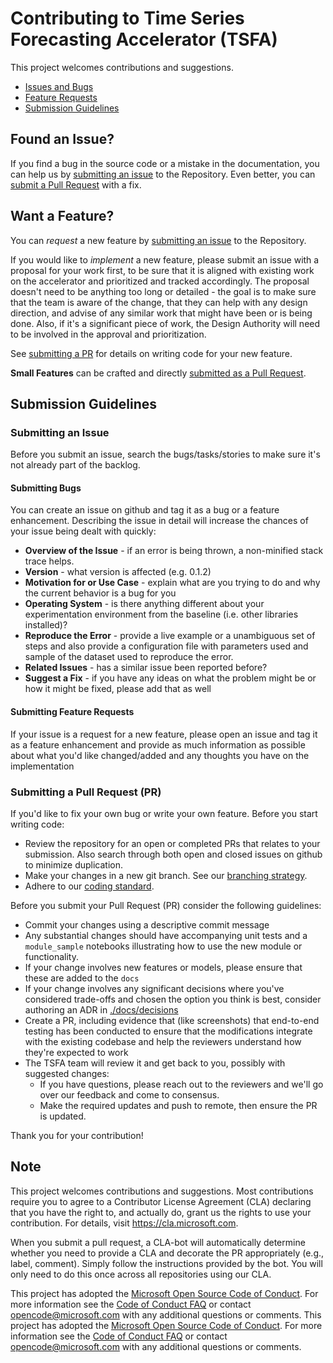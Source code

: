 # Contributing to Time Series Forecasting Accelerator (TSFA)

This project welcomes contributions and suggestions.

- [Issues and Bugs](#issue)
- [Feature Requests](#feature)
- [Submission Guidelines](#submit)

## <a name="issue"></a> Found an Issue?

If you find a bug in the source code or a mistake in the documentation, you can help us by [submitting an issue](#submit-issue) to the Repository. Even better, you can [submit a Pull Request](#submit-pr) with a fix.

## <a name="feature"></a> Want a Feature?

You can *request* a new feature by [submitting an issue](#submit-issue) to the Repository.

If you would like to *implement* a new feature, please submit an issue with a proposal for your work first, to be sure that it is aligned with existing work on the accelerator and prioritized and tracked accordingly. The proposal doesn't need to be anything too long or detailed - the goal is to make sure that the team is aware of the change, that they can help with any design direction, and advise of any similar work that might have been or is being done. Also, if it's a significant piece of work, the Design Authority will need to be involved in the approval and prioritization.

See [submitting a PR](#submit-pr) for details on writing code for your new feature.

**Small Features** can be crafted and directly [submitted as a Pull Request](#submit-pr).

## <a name="submit"></a> Submission Guidelines

### <a name="submit-issue"></a> Submitting an Issue

Before you submit an issue, search the bugs/tasks/stories to make sure it's not already part of the backlog.

#### Submitting Bugs

You can create an issue on github and tag it as a bug or a feature enhancement. Describing the issue in detail will increase the chances of your issue being dealt with quickly:

- **Overview of the Issue** - if an error is being thrown, a non-minified stack trace helps.
- **Version** - what version is affected (e.g. 0.1.2)
- **Motivation for or Use Case** - explain what are you trying to do and why the current behavior is a bug for you
- **Operating System** - is there anything different about your experimentation environment from the baseline (i.e. other libraries installed)?
- **Reproduce the Error** - provide a live example or a unambiguous set of steps and also provide a configuration file with parameters used and sample of the dataset used to reproduce the error.
- **Related Issues** - has a similar issue been reported before?
- **Suggest a Fix** - if you have any ideas on what the problem might be or how it might be fixed, please add that as well

#### Submitting Feature Requests

If your issue is a request for a new feature, please open an issue and tag it as a feature enhancement and provide as much information as possible about what you'd like changed/added and any thoughts you have on the implementation

### <a name="submit-pr"></a> Submitting a Pull Request (PR)

If you'd like to fix your own bug or write your own feature. Before you start writing code:

- Review the repository for an open or completed PRs that relates to your submission. Also search through both open and closed issues on github to minimize duplication.
- Make your changes in a new git branch. See our [branching strategy](./docs/decisions/0003-Branch-Strategy.md).
- Adhere to our [coding standard](./docs/coding_standards.md).

Before you submit your Pull Request (PR) consider the following guidelines:

- Commit your changes using a descriptive commit message
- Any substantial changes should have accompanying unit tests and a `module_sample` notebooks illustrating how to use the new module or functionality.
- If your change involves new features or models, please ensure that these are added to the `docs`
- If your change involves any significant decisions where you've considered trade-offs and chosen the option you think is best, consider authoring an ADR in [./docs/decisions](./docs/decisions)
- Create a PR, including evidence that (like screenshots) that end-to-end testing has been conducted to ensure that the modifications integrate with the existing codebase and help the reviewers understand how they're expected to work
- The TSFA team will review it and get back to you, possibly with suggested changes:
  - If you have questions, please reach out to the reviewers and we'll go over our feedback and come to consensus.
  - Make the required updates and push to remote, then ensure the PR is updated.

Thank you for your contribution!

## Note
This project welcomes contributions and suggestions. Most contributions require you to
agree to a Contributor License Agreement (CLA) declaring that you have the right to,
and actually do, grant us the rights to use your contribution. For details, visit
https://cla.microsoft.com.

When you submit a pull request, a CLA-bot will automatically determine whether you need
to provide a CLA and decorate the PR appropriately (e.g., label, comment). Simply follow the
instructions provided by the bot. You will only need to do this once across all repositories using our CLA.

This project has adopted the [Microsoft Open Source Code of Conduct](https://opensource.microsoft.com/codeofconduct/).
For more information see the [Code of Conduct FAQ](https://opensource.microsoft.com/codeofconduct/faq/)
or contact [opencode@microsoft.com](mailto:opencode@microsoft.com) with any additional questions or comments.
This project has adopted the [Microsoft Open Source Code of Conduct](https://opensource.microsoft.com/codeofconduct/).
For more information see the [Code of Conduct FAQ](https://opensource.microsoft.com/codeofconduct/faq/)
or contact [opencode@microsoft.com](mailto:opencode@microsoft.com) with any additional questions or comments.
